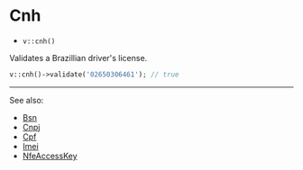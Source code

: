 # Cnh

- `v::cnh()`

Validates a Brazillian driver's license.

```php
v::cnh()->validate('02650306461'); // true
```

***
See also:

  * [Bsn](Bsn.md)
  * [Cnpj](Cnpj.md)
  * [Cpf](Cpf.md)
  * [Imei](Imei.md)
  * [NfeAccessKey](NfeAccessKey.md)
